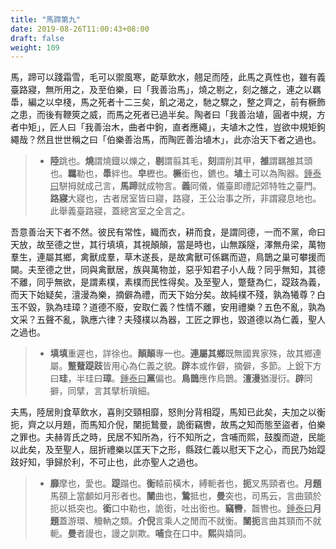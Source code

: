 ```yaml
---
title: "馬蹄第九"
date: 2019-08-26T11:00:43+08:00
draft: false
weight: 109
---
```




馬，蹄可以踐霜雪，毛可以禦風寒，齕草飲水，翹足而陸，此馬之真性也，雖有義臺路寢，無所用之，及至伯樂，曰「我善治馬」，燒之剔之，刻之雒之，連之以羈馽，編之以皁棧，馬之死者十二三矣，飢之渴之，馳之驟之，整之齊之，前有橛飾之患，而後有鞭筴之威，而馬之死者已過半矣。陶者曰「我善治埴，圓者中規，方者中矩」，匠人曰「我善治木，曲者中鉤，直者應繩」，夫埴木之性，豈欲中規矩鉤繩哉？然且世世稱之曰「伯樂善治馬，而陶匠善治埴木」，此亦治天下者之過也。

> - **陸**跳也。**燒**謂燒鐡以爍之，**剔**謂翦其毛，**刻**謂削其甲，**雒**謂羈雒其頭也。**羈**勒也，**馽**絆也。**皁**櫪也。**橛**銜也，鑣也。**埴**土可以為陶器。<u>鍾泰曰</u>駢拇就成己言，**馬蹄**就成物言。**義**同儀，儀臺即禮記郊特牲之臺門。**路寢**大寢也，古者居室皆曰寢，路寢，王公治事之所，非謂寢息地也。此舉義臺路寢，蓋總宮室之全言之。



吾意善治天下者不然。彼民有常性，織而衣，耕而食，是謂同德，一而不黨，命曰天放，故至德之世，其行填填，其視顛顛，當是時也，山無蹊隧，澤無舟梁，萬物羣生，連屬其鄉，禽獸成羣，草木遂長，是故禽獸可係羈而遊，鳥鵲之巢可攀援而闚。夫至德之世，同與禽獸居，族與萬物並，惡乎知君子小人哉？同乎無知，其德不離，同乎無欲，是謂素樸，素樸而民性得矣。及至聖人，蹩躠為仁，踶跂為義，而天下始疑矣，澶漫為樂，摘僻為禮，而天下始分矣。故純樸不殘，孰為犧尊？白玉不毀，孰為珪璋？道德不廢，安取仁義？性情不離，安用禮樂？五色不亂，孰為文采？五聲不亂，孰應六律？夫殘樸以為器，工匠之罪也，毀道德以為仁義，聖人之過也。

> - **填填**重遲也，詳徐也。**顛顛**專一也。**連屬其鄉**既無國異家殊，故其鄉連屬。**蹩躠踶跂**皆用心為仁義之貌。**辟**本或作僻，摘僻，多節。上銳下方曰**珪**，半珪曰**璋**。<u>鍾泰曰</u>**黨**偏也。**鳥鵲**應作烏鵲。**澶漫**猶漫衍。**辟**同擗，同擘，言其擘析瑣細。



夫馬，陸居則食草飲水，喜則交頸相靡，怒則分背相踶，馬知已此矣，夫加之以衡扼，齊之以月題，而馬知介倪，闉扼鷙曼，詭銜竊轡，故馬之知而態至盜者，伯樂之罪也。夫赫胥氏之時，民居不知所為，行不知所之，含哺而熙，鼓腹而遊，民能以此矣，及至聖人，屈折禮樂以匡天下之形，縣跂仁義以慰天下之心，而民乃始踶跂好知，爭歸於利，不可止也，此亦聖人之過也。

> - **靡**摩也，愛也。**踶**蹋也。**衡**轅前橫木，縛軛者也，**扼**叉馬頸者也。**月題**馬頟上當顱如月形者也。**闉**曲也，**鷙**抵也，**曼**突也，司馬云，言曲頸於扼以抵突也。**銜**口中勒也，詭銜，吐出銜也。**竊轡**，齧轡也。<u>鍾泰曰</u>**月題**蓋游環、觼軜之類。**介倪**言乘人之閒而不就衡。**闉扼**言曲其頸而不就軛。**曼**者謾也，謾之訓欺。**哺**食在口中。**熙**與嬉同。